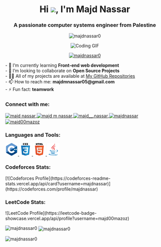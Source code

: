 <h1 align="center">Hi <img src="https://media.giphy.com/media/hvRJCLFzcasrR4ia7z/giphy.gif" width="30px">, I'm Majd Nassar</h1>
<h3 align="center">A passionate computer systems engineer from Palestine</h3>

<p align="center">
  <img src="https://komarev.com/ghpvc/?username=majdnassar0&label=Profile%20views&color=0e75b6&style=flat" alt="majdnassar0" />
</p>

<p align="center">
  <img src="https://media.giphy.com/media/qgQUggAC3Pfv687qPC/giphy.gif" alt="Coding GIF" />
</p>

<p align="center">
  <a href="https://github.com/ryo-ma/github-profile-trophy">
    <img src="https://github-profile-trophy.vercel.app/?username=majdnassar0&theme=flat&no-frame=true&margin-w=15&margin-h=15" alt="majdnassar0" />
  </a>
</p>

<p align="left"> 
  - 🌱 I’m currently learning <strong>Front-end web development</strong><br>
  - 👯 I’m looking to collaborate on <strong>Open Source Projects</strong><br>
  - 👨‍💻 All of my projects are available at <a href="https://github.com/MajdNassar0?tab=repositories">My GitHub Repositories</a><br>
  - 📫 How to reach me: <strong>majdmnassar05@gmail.com</strong><br>
  - ⚡ Fun fact: <strong>teamwork</strong>
</p>

<h3 align="left">Connect with me:</h3>
<p align="left">
  <a href="https://linkedin.com/in/majd nassar" target="blank">
    <img align="center" src="https://raw.githubusercontent.com/rahuldkjain/github-profile-readme-generator/master/src/images/icons/Social/linked-in-alt.svg" alt="majd nassar" height="30" width="40" />
  </a>
  <a href="https://fb.com/majd m nassar" target="blank">
    <img align="center" src="https://raw.githubusercontent.com/rahuldkjain/github-profile-readme-generator/master/src/images/icons/Social/facebook.svg" alt="majd m nassar" height="30" width="40" />
  </a>
  <a href="https://instagram.com/majd__.nassar" target="blank">
    <img align="center" src="https://raw.githubusercontent.com/rahuldkjain/github-profile-readme-generator/master/src/images/icons/Social/instagram.svg" alt="majd__.nassar" height="30" width="40" />
  </a>
  <a href="https://codeforces.com/profile/majdnassar" target="blank">
    <img align="center" src="https://raw.githubusercontent.com/rahuldkjain/github-profile-readme-generator/master/src/images/icons/Social/codeforces.svg" alt="majdnassar" height="30" width="40" />
  </a>
  <a href="https://www.leetcode.com/majd00mazoz" target="blank">
    <img align="center" src="https://raw.githubusercontent.com/rahuldkjain/github-profile-readme-generator/master/src/images/icons/Social/leet-code.svg" alt="majd00mazoz" height="30" width="40" />
  </a>
</p>

<h3 align="left">Languages and Tools:</h3>
<p align="left">
  <a href="https://www.w3schools.com/cpp/" target="_blank" rel="noreferrer">
    <img src="https://raw.githubusercontent.com/devicons/devicon/master/icons/cplusplus/cplusplus-original.svg" alt="cplusplus" width="40" height="40"/> 
  </a>
  <a href="https://www.w3schools.com/css/" target="_blank" rel="noreferrer">
    <img src="https://raw.githubusercontent.com/devicons/devicon/master/icons/css3/css3-original-wordmark.svg" alt="css3" width="40" height="40"/> 
  </a>
  <a href="https://www.w3.org/html/" target="_blank" rel="noreferrer">
    <img src="https://raw.githubusercontent.com/devicons/devicon/master/icons/html5/html5-original-wordmark.svg" alt="html5" width="40" height="40"/> 
  </a>
  <a href="https://www.java.com" target="_blank" rel="noreferrer">
    <img src="https://raw.githubusercontent.com/devicons/devicon/master/icons/java/java-original.svg" alt="java" width="40" height="40"/> 
  </a>
</p>

<h3 align="left">Codeforces Stats:</h3>
<p align="left">
  [![Codeforces Profile](https://codeforces-readme-stats.vercel.app/api/card?username=majdnassar)](https://codeforces.com/profile/majdnassar)
</p>

<h3 align="left">LeetCode Stats:</h3>
<p align="left">
  ![LeetCode Profile](https://leetcode-badge-showcase.vercel.app/api/profile?username=majd00mazoz)
</p>

<p><img align="left" src="https://github-readme-stats.vercel.app/api/top-langs?username=majdnassar0&show_icons=true&locale=en&layout=compact" alt="majdnassar0" /></p>

<p>&nbsp;<img align="center" src="https://github-readme-stats.vercel.app/api?username=majdnassar0&show_icons=true&locale=en" alt="majdnassar0" /></p>

<p><img align="center" src="https://github-readme-streak-stats.herokuapp.com/?user=majdnassar0&" alt="majdnassar0" /></p>

